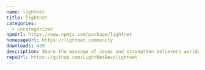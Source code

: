 ```yaml
---
name: lightnet
title: lightnet
categories:
  - uncategorized
npmUrl: https://www.npmjs.com/package/lightnet
homepageUrl: https://lightnet.community
downloads: 439
description: Share the message of Jesus and strengthen believers worldwide.
repoUrl: https://github.com/LightNetDev/lightnet
---
```

